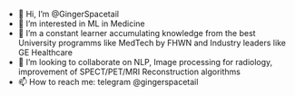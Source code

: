 - 👋 Hi, I’m @GingerSpacetail
- 👀 I’m interested in ML in Medicine
- 🌱 I’m a constant learner accumulating knowledge from the best University programms like MedTech by FHWN and Industry leaders like GE Healthcare
- 💞️ I’m looking to collaborate on NLP, Image processing for radiology, improvement of SPECT/PET/MRI Reconstruction algorithms
- 📫 How to reach me: telegram @gingerspacetail

<!---
GingerSpacetail/GingerSpacetail is a ✨ special ✨ repository because its `README.md` (this file) appears on your GitHub profile.
You can click the Preview link to take a look at your changes.
--->
